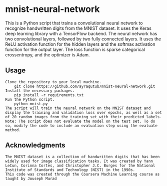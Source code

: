 # mnist-neural-network
  This is a Python script that trains a convolutional neural network to recognize handwritten digits from the MNIST dataset. It uses the Keras deep learning library with a TensorFlow backend.
    The neural network has two convolutional layers, followed by two fully connected layers. It uses the ReLU activation function for the hidden layers and the softmax activation function for the output layer. The loss function is sparse categorical crossentropy, and the optimizer is Adam.

## Usage
    Clone the repository to your local machine.
        git clone https://github.com/ayraqutub/mnist-neural-network.git
    Install the necessary packages.
        pip install -r requirements.txt
    Run the Python script.
        python mnist.py
    The script will train the neural network on the MNIST dataset and display the training and validation loss over epochs, as well as a set of 20 random images from the training set with their predicted labels.
    Note: The script does not evaluate the model on the test set. To do so, modify the code to include an evaluation step using the evaluate method.

## Acknowledgments
    The MNIST dataset is a collection of handwritten digits that has been widely used for image classification tasks. It was created by Yann LeCun, Corinna Cortes, and Christopher J.C. Burges for the National Institute of Standards and Technology (NIST) in the 1990s.
    This code was created through the Coursera Machine Learning course as taught by Jouseph Murad
